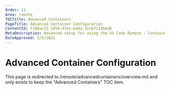 ```yaml
---
Order: 11
Area: remote
TOCTitle: Advanced Containers
PageTitle: Advanced Container Configuration
ContentId: f180ac25-1d59-47ec-bad2-3ccbf214bbd8
MetaDescription: Advanced setup for using the VS Code Remote - Containers extension
DateApproved: 5/5/2022
---
```

# Advanced Container Configuration

This page is redirected to /remote/advancedcontainers/overview.md and only exists to keep the "Advanced Containers" TOC item.
